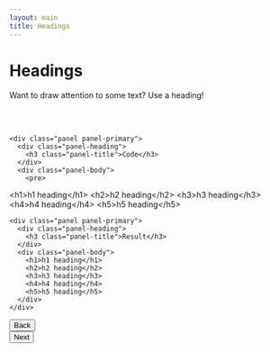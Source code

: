 ```yaml
---
layout: main
title: Headings
---
```


# Headings

Want to draw attention to some text? Use a heading!

<br></br>

<div class="row">
  <div class="col-md-6">

    <div class="panel panel-primary">
      <div class="panel-heading">
        <h3 class="panel-title">Code</h3>
      </div>
      <div class="panel-body">
        <pre>
&lt;h1&gt;h1 heading&lt;/h1&gt;
&lt;h2&gt;h2 heading&lt;/h2&gt;
&lt;h3&gt;h3 heading&lt;/h3&gt;
&lt;h4&gt;h4 heading&lt;/h4&gt;
&lt;h5&gt;h5 heading&lt;/h5&gt;
        </pre>
      </div>
    </div>
  
  </div>
  <div class="col-md-6">

    <div class="panel panel-primary">
      <div class="panel-heading">
        <h3 class="panel-title">Result</h3>
      </div>
      <div class="panel-body">
        <h1>h1 heading</h1>
        <h2>h2 heading</h2>
        <h3>h3 heading</h3>
        <h4>h4 heading</h4>
        <h5>h5 heading</h5>
      </div>
    </div>

  </div>
</div>

<div class="row">
  <div class="col-md-1">
    <a href="../paragraphs"><button type="button" class="btn btn-primary btn-lg">Back</button></a>
  </div>
  <div class="col-md-1">
    <a href="../links"><button type="button" class="btn btn-primary btn-lg">Next</button></a>
  </div>
</div>